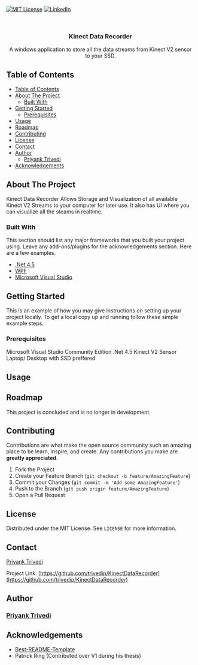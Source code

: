 
[![MIT License][license-shield]][license-url]
[![LinkedIn][linkedin-shield]][linkedin-url]



<!-- PROJECT LOGO -->
<br />
<p align="center">
  <!-- <a href="https://github.com/othneildrew/Best-README-Template">
    <img src="images/logo.png" alt="Logo" width="80" height="80">
  </a> -->

  <h3 align="center">Kinect Data Recorder</h3>

  <p align="center">
    A windows application to store all the data streams from Kinect V2 sensor to your SSD.
  </p>
</p>



<!-- TABLE OF CONTENTS -->
## Table of Contents

- [Table of Contents](#table-of-contents)
- [About The Project](#about-the-project)
  - [Built With](#built-with)
- [Getting Started](#getting-started)
  - [Prerequisites](#prerequisites)
- [Usage](#usage)
- [Roadmap](#roadmap)
- [Contributing](#contributing)
- [License](#license)
- [Contact](#contact)
- [Author](#author)
  - [Priyank Trivedi](#priyank-trivedi)
- [Acknowledgements](#acknowledgements)


<!-- ABOUT THE PROJECT -->
## About The Project
Kinect Data Recorder Allows Storage and Visualization of all available Kinect V2 Streams to your computer for later use. It also has UI where you can visualize all the steams in realtime.

### Built With
This section should list any major frameworks that you built your project using. Leave any add-ons/plugins for the acknowledgements section. Here are a few examples.
* [.Net 4.5](https://visualstudio.microsoft.com/vs/community/)
* [WPF](https://visualstudio.microsoft.com/vs/community/)
* [Microsoft Visual Studio](https://visualstudio.microsoft.com/vs/community/)



<!-- GETTING STARTED -->
## Getting Started

This is an example of how you may give instructions on setting up your project locally.
To get a local copy up and running follow these simple example steps.

### Prerequisites

Microsoft Visual Studio Community Edition
.Net 4.5
Kinect V2 Sensor
Laptop/ Desktop with SSD preffered


<!-- USAGE EXAMPLES -->
## Usage



<!-- ROADMAP -->
## Roadmap

This project is concluded and is no longer in development.



<!-- CONTRIBUTING -->
## Contributing

Contributions are what make the open source community such an amazing place to be learn, inspire, and create. Any contributions you make are **greatly appreciated**.

1. Fork the Project
2. Create your Feature Branch (`git checkout -b feature/AmazingFeature`)
3. Commit your Changes (`git commit -m 'Add some AmazingFeature'`)
4. Push to the Branch (`git push origin feature/AmazingFeature`)
5. Open a Pull Request



<!-- LICENSE -->
## License
Distributed under the MIT License. See `LICENSE` for more information.



<!-- CONTACT -->
## Contact
[Priyank Trivedi](https://priyanktrivedi.com)

Project Link: [https://github.com/trivedip/KinectDataRecorder](https://github.com/trivedip/KinectDataRecorder)


## Author
### [Priyank Trivedi](https://priyanktrivedi.com)


<!-- ACKNOWLEDGEMENTS -->
## Acknowledgements
* [Best-README-Template](https://github.com/othneildrew/Best-README-Template)
* Patrick Ring (Contributed over V1 during his thesis)




<!-- MARKDOWN LINKS & IMAGES -->
<!-- https://www.markdownguide.org/basic-syntax/#reference-style-links -->
[contributors-shield]: https://img.shields.io/github/contributors/othneildrew/Best-README-Template.svg?style=flat-square
[contributors-url]: https://github.com/othneildrew/Best-README-Template/graphs/contributors
[forks-shield]: https://img.shields.io/github/forks/othneildrew/Best-README-Template.svg?style=flat-square
[forks-url]: https://github.com/othneildrew/Best-README-Template/network/members
[stars-shield]: https://img.shields.io/github/stars/othneildrew/Best-README-Template.svg?style=flat-square
[stars-url]: https://github.com/othneildrew/Best-README-Template/stargazers
[issues-shield]: https://img.shields.io/github/issues/othneildrew/Best-README-Template.svg?style=flat-square
[issues-url]: https://github.com/othneildrew/Best-README-Template/issues
[license-shield]: https://img.shields.io/github/license/othneildrew/Best-README-Template.svg?style=flat-square
[license-url]: https://github.com/othneildrew/Best-README-Template/blob/master/LICENSE.txt
[linkedin-shield]: https://img.shields.io/badge/-LinkedIn-black.svg?style=flat-square&logo=linkedin&colorB=555
[linkedin-url]: www.linkedin.com/in/trivedipriyank
[product-screenshot]: images/screenshot.png